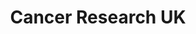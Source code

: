 ---
title: "Cancer Research UK"
url: /edinburgh/cancer-research-uk-portobello-high-street/
shop: Gebrauchtwaren
---